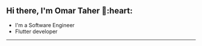 <h2> Hi there, I'm Omar Taher 👋:heart: </h2>

<!-- <img align='right' src="https://media2.giphy.com/media/qgQUggAC3Pfv687qPC/giphy.gif" style="width:250px;border-radius:50%;">
 -->
- I'm a Software Engineer
- Flutter developer

<hr>





 
